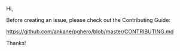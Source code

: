 Hi,

Before creating an issue, please check out the Contributing Guide:

https://github.com/ankane/pghero/blob/master/CONTRIBUTING.md

Thanks!
